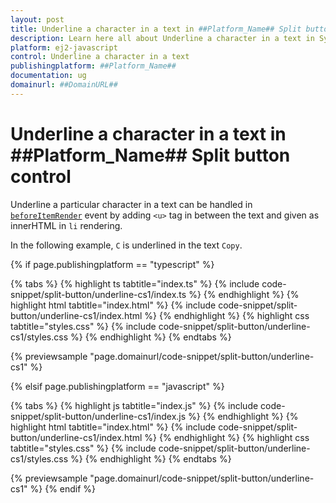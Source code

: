 ```yaml
---
layout: post
title: Underline a character in a text in ##Platform_Name## Split button control | Syncfusion
description: Learn here all about Underline a character in a text in Syncfusion ##Platform_Name## Split button control of Syncfusion Essential JS 2 and more.
platform: ej2-javascript
control: Underline a character in a text 
publishingplatform: ##Platform_Name##
documentation: ug
domainurl: ##DomainURL##
---
```


# Underline a character in a text in ##Platform_Name## Split button control

Underline a particular character in a text can be handled in [`beforeItemRender`](../../api/split-button#beforeitemrender) event by adding `<u>` tag in between the text and given as innerHTML in `li` rendering.

In the following example, `C` is underlined in the text `Copy`.

{% if page.publishingplatform == "typescript" %}

 {% tabs %}
{% highlight ts tabtitle="index.ts" %}
{% include code-snippet/split-button/underline-cs1/index.ts %}
{% endhighlight %}
{% highlight html tabtitle="index.html" %}
{% include code-snippet/split-button/underline-cs1/index.html %}
{% endhighlight %}
{% highlight css tabtitle="styles.css" %}
{% include code-snippet/split-button/underline-cs1/styles.css %}
{% endhighlight %}
{% endtabs %}
        
{% previewsample "page.domainurl/code-snippet/split-button/underline-cs1" %}

{% elsif page.publishingplatform == "javascript" %}

{% tabs %}
{% highlight js tabtitle="index.js" %}
{% include code-snippet/split-button/underline-cs1/index.js %}
{% endhighlight %}
{% highlight html tabtitle="index.html" %}
{% include code-snippet/split-button/underline-cs1/index.html %}
{% endhighlight %}
{% highlight css tabtitle="styles.css" %}
{% include code-snippet/split-button/underline-cs1/styles.css %}
{% endhighlight %}
{% endtabs %}

{% previewsample "page.domainurl/code-snippet/split-button/underline-cs1" %}
{% endif %}